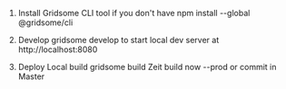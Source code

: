 1. Install Gridsome CLI tool if you don't have
   npm install --global @gridsome/cli

2. Develop
   gridsome develop to start local dev server at http://localhost:8080

3. Deploy
   Local build gridsome build
   Zeit build now --prod or commit in Master
